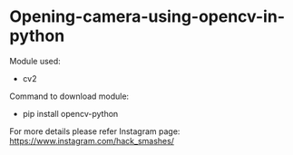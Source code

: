 # Opening-camera-using-opencv-in-python
Module used:
  - cv2
  
Command to download module:
  - pip install opencv-python


For more details please refer Instagram page: https://www.instagram.com/hack_smashes/
